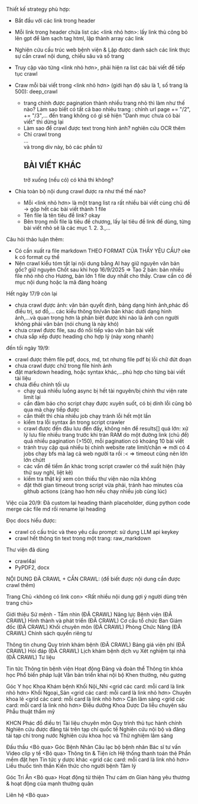 Thiết kế strategy phù hợp:
- Bắt đầu với các link trong header 
- Mỗi link trong header chứa list các <link nhỏ hơn>: lấy link thủ công bỏ lên gpt để làm sạch tag html, lập thành array các link
- Nghiên cứu cấu trúc web bệnh viện & Lập được danh sách các link thực sự cần crawl nội dung, chiều sâu và số trang
- Truy cập vào từng <link nhỏ hơn>, phải hiện ra list các bài viết để tiếp tục crawl 
- Craw mỗi bài viết trong <link nhỏ hơn> (giới hạn độ sâu là 1, số trang là 500): deep_crawl
    + trang chính được pagination thành nhiều trang nhỏ thì làm như thế nào? Làm sao biết có tất cả bao nhiêu trang : chỉnh url page += "/2", += "/3",... đến trang không có gì sẽ hiện "Danh mục chưa có bài viết" thì dừng lại
    + Làm sao để crawl được text trong hình ảnh? nghiên cứu OCR thêm
    + Chỉ crawl trong <div class="col-lg-8 col-md-7">...</div> và trong div này, bỏ các phần từ <h2 class="strong itext-red mb-15">BÀI VIẾT KHÁC</h2> trở xuống (nếu có) có khả thi không?

- Chia toàn bộ nội dung crawl được ra như thế thế nào?
    + Mỗi <link nhỏ hơn> là một trang list ra rất nhiều bài viết cùng chủ đề -> gộp hết các bài viết thành 1 file
    + Tên file là tên tiêu đề link? okay
    + Bên trong mỗi file là tiêu đề chương, lấy lại tiêu đề link để dùng, từng bài viết nhỏ sẽ là các mục 1. 2. 3.,...

Câu hỏi thảo luận thêm:
- Có cần xuất ra file markdown THEO FORMAT CỦA THẦY YÊU CẦU? oke k có format cụ thể
- Nên crawl kiểu tóm tắt lại nội dung bằng AI hay giữ nguyên văn bản gốc? giữ nguyên
Chốt sau khi họp 16/9/2025 => Tạo 2 bản: bản nhiều file nhỏ nhỏ cho Hương, bản lớn 1 file duy nhất cho thầy. Craw cần có đề mục nội dung hoặc la mã đàng hoàng

Hết ngày 17/9 còn lại
- chưa crawl được ảnh: văn bản quyết định, bảng dạng hình ảnh,phác đồ điều trị, sơ đồ,... các kiểu thông tin/văn bản khác dưới dạng hình ảnh,...và quan trọng hơn là phân biệt được khi nào là ảnh con người không phải văn bản (nói chung là này khó)
- chưa crawl được file, sau đó nối tiếp vào văn bản bài viết
- chưa sắp xếp được heading cho hợp lý (này xong nhanh)

đến tối ngày 19/9:
- crawl được thêm file pdf, docs, md, txt nhưng file pdf bị lỗi chữ đứt đoạn
-  chưa crawl được chữ trong file hình ảnh
- đặt markdown heading, hoặc syntax khác,...phù hợp cho từng bài viết tài liệu
- chưa điều chỉnh tối ưu 
    - chạy quá nhiều luồng async bị hết tài nguyên/bị chính thư viện rate limit lại
    - cần đảm bảo cho script chạy được xuyên suốt, có bị dính lỗi cũng bỏ qua mà chạy tiếp được
    - cần thiết thì chia nhiều job chạy tránh lỗi hết một lần
    - kiểm tra lỗi syntax ẩn trong script crawler
    - crawl được đến đâu lưu đến đấy, không nên để results[] quá lớn: xử lý lưu file nhiều trang trước khi tràn RAM do một đường link (chủ đề) quả nhiều pagination (>150), mỗi pagination có khoảng 10 bài viết
    -  tránh truy cập quá nhiều bị chính website rate limit/chặn => mới có 4 jobs chạy bfs mà lag cả web người ta rồi :< => timeout cũng nên lớn lớn chútt
    - các vấn đề tiềm ẩn khác trong script crawler có thể xuất hiện (hãy thử suy nghĩ, liệt kê)
    - kiểm tra thật kỹ xem còn thiếu thư viện nào nữa không
    - đặt thời gian timeout trong script vừa phải, tránh hao minutes của github actions (càng hao hơn nếu chạy nhiều job cùng lúc)

Việc của 20/9:
    Đã custom lại heading thành placeholder, dùng python code merge các file md rồi rename lại heading


Đọc docs hiểu được:
- crawl có cấu trúc và theo yêu cầu prompt: sử dụng LLM api keykey
- crawl hết thông tin text trong một trang: raw_markdown

Thư viện đã dùng
- crawl4ai
- PyPDF2, docx



NỘI DUNG ĐÃ CRAWL + CẦN CRAWL: 
(để biết được nội dung cần được crawl thêm)

Trang Chủ
    <không có link con>
    <Rất nhiều nội dung gợi ý người dùng trên trang chủ>

Giới thiệu
    Sứ mệnh - Tầm nhìn (ĐÃ CRAWL)
    Năng lực Bệnh viện (ĐÃ CRAWL)
    Hình thành và phát triển (ĐÃ CRAWL)
    Cơ cấu tổ chức
    Ban Giám đốc (ĐÃ CRAWL)
    Khối chuyên môn (ĐÃ CRAWL)
    Phòng Chức Năng (ĐÃ CRAWL)
    Chính sách quyền riêng tư

Thông tin chung
    Quy trình khám bệnh (ĐÃ CRAWL)
    Bảng giá viện phí (ĐÃ CRAWL)
    Hỏi đáp (ĐÃ CRAWL)
    Lịch khám bệnh dịch vụ
    Xét nghiệm tại nhà (ĐÃ CRAWL)
    Tư liệu

Tin tức
    Thông tin bệnh viện
    Hoạt động Đảng và đoàn thể
    Thông tin khóa học
    Phổ biến pháp luật
    Văn bản triển khai nội bộ
    Khen thưởng, nêu gương


Góc Y học
    Khoa Khám bệnh
    Khối Nội_Nhi
        <grid các card: mỗi card là link nhỏ hơn>
    Khối Ngoại_Sản
        <grid các card: mỗi card là link nhỏ hơn>
    Chuyên khoa lẻ
        <grid các card: mỗi card là link nhỏ hơn>
    Cận lâm sàng
        <grid các card: mỗi card là link nhỏ hơn>
    Điều dưỡng
    Khoa Dược
    Da liễu chuyên sâu
    Phẫu thuật thẩm mỹ

KHCN
    Phác đồ điều trị
    Tài liệu chuyên môn
    Quy trình thủ tục hành chính
    Nghiên cứu được đăng tải trên tạp chí quốc tế
    Nghiên cứu nội bộ và đăng tải tạp chí trong nước
    Nghiên cứu khoa học và Thử nghiệm lâm sàng

Đấu thầu
    <Bỏ qua>
Góc Bệnh Nhân
    Câu lạc bộ bệnh nhân
    Bác sĩ tư vấn
    Video clip y tế <Bỏ qua>
    Thông tin & Tiện ích
        Hệ thống thanh toán thẻ
        Phần mềm đặt hẹn
        Tin tức y dược khác
            <grid các card: mỗi card là link nhỏ hơn>
    Liều thuốc tinh thần
    Kiến thức cho người bệnh
    Tâm lý

Góc Tri Ân <Bỏ qua>
    Hoạt động từ thiện
    Thư cám ơn
    Gian hàng yêu thương & hoạt động của mạnh thường quân

Liên hệ
    <Bỏ qua>

